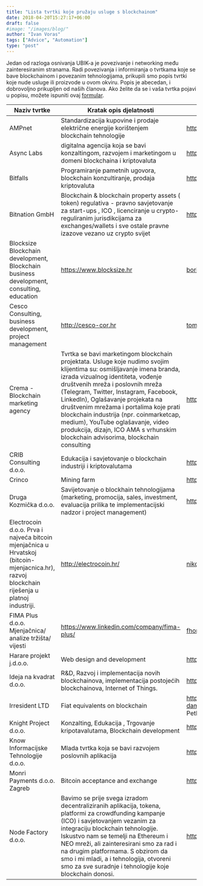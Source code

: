 ```yaml
---
title: "Lista tvrtki koje pružaju usluge s blockchainom"
date: 2018-04-20T15:27:17+06:00
draft: false
#image: "/images/blog/"
author: "Ivan Voras"
tags: ["Advice", "Automation"]
type: "post"
---
```


Jedan od razloga osnivanja UBIK-a je povezivanje i networking među zainteresiranim stranama. Radi povezivanja i informiranja o tvrtkama koje se bave blockchainom i povezanim tehnologijama, prikupili smo popis tvrtki koje nude usluge ili proizvode u ovom okviru. Popis je abecedan, i dobrovoljno prikupljen od naših članova. Ako želite da se i vaša tvrtka pojavi u popisu, možete ispuniti ovaj [formular](https://docs.google.com/forms/d/e/1FAIpQLSeTK1YIZuK_HhqOZ4LjiZFU9To1zJItvnACyRs2UnzGxkk7FA/viewform).


| Naziv tvrtke | Kratak opis djelatnosti | web | Kontakt |
| -------- | -------- | -------- | -------- |
| AMPnet    | Standardizacija kupovine i prodaje električne energije korištenjem blockchain tehnologije   | http://ampnet.io    |mislav@ampnet.io     |
| Async Labs   | digitalna agencija koja se bavi konzaltingom, razvojem i marketingom u domeni blockchaina i kriptovaluta   | https://www.asynclabs.co   |luka.klancir@asynclabs.co    |
| Bitfalls	| Programiranje pametnih ugovora, blockchain konzultiranje, prodaja kriptovaluta	| https://bitfalls.com	| contact@bitfalls.com	| Bruno Škvorc		|																			
| Bitnation GmbH |	Blockchain & blockchain property assets ( token) regulativa - pravno savjetovanje za start-ups , ICO , licenciranje u crypto-reguliranim jurisdikcijama za exchanges/wallets i sve ostale pravne izazove vezano uz crypto svijet |	https://tse.bitnation.co |	sonja@bitnation.co	| Sonja Prstec mag.iur.
| Blocksize	Blockchain development, Blockchain business development, consulting, education | 	https://www.blocksize.hr |	boris@blocksize.hr	| Boris Agatić																					
| Cesco	Consulting, business development, project management |	http://cesco-cor.hr	 | tomica.cesar@cesco-cor.hr | Tomica Cesar																					
| Crema - Blockchain marketing agency | Tvrtka se bavi marketingom blockchain projektata. Usluge koje nudimo svojim klijentima su: osmišljavanje imena branda, izrada vizualnog identiteta, vođenje društvenih mreža i poslovnih mreža (Telegram, Twitter, Instagram, Facebook, LinkedIn), Oglašavanje projekata na društvenim mrežama i portalima koje prati blockchain industrija (npr. coinmarketcap, medium), YouTube oglašavanje, video produkcija, dizajn, ICO AMA s vrhunskim blockchain advisorima, blockchain consulting |	https://crema.agency  |	dragan@crema.agency	| Dragan Šajatović																					
| CRIB Consulting d.o.o. |	Edukacija i savjetovanje o blockchain industriji i kriptovalutama	| https://crib.consulting/	| nikica.tomasic@gmail.com | Nikica Tomašić																					
| Crinco |	Mining farm	| http://www.cromining.com	| info@cromining.com	| Lovro Petrač																					
| Druga Kozmička d.o.o.	| Savijetovanje o blockhain tehnologijama (marketing, promocija, sales, investment, evaluacija prilika te implementacijski nadzor i project management) 	| http://2kozmicka.com 	| luka@2kozmicka.com	| Luka Sučić																					
| Electrocoin d.o.o.	Prva i najveća bitcoin mjenjačnica u Hrvatskoj (bitcoin-mjenjacnica.hr), razvoj blockchain riješenja u platnoj industriji.	| http://electrocoin.hr/	| nikola.skoric@electrocoin.hr | Nikola Škorić																					
| FIMA Plus d.o.o.	Mjenjačnica/ analize tržišta/ vijesti 	| https://www.linkedin.com/company/fima-plus/ | fhorvat@fima.com |	Filip Horvat																					
| Harare projekt j.d.o.o.	| Web design and development	| http://harare-projekt.hr/	| mihael@harare-projekt.hr |	Mihael Fugaj																					
| Ideja na kvadrat d.o.o.	| R&D, Razvoj i implementacija novih blockchainova, implementacija postojećih blockchainova, Internet of Things.	| http://www.idejanakvadrat.hr/	| info@idejanakvadrat.hr	| Ivan Voras																					
| Irresident LTD	| Fiat equivalents on blockchain	| http://www.irresident.io	damir@irresident.io	Damir Petković																					
| Knight Project d.o.o.	| Konzalting, Edukacija , Trgovanje kripotavalutama, Blockchain development | https://knight-project.hr/	| info@knight-project.hr	| Bojan Agatić																					
| Know Informacijske Tehnologije d.o.o. | Mlada tvrtka koja se bavi razvojem poslovnih aplikacija	| https://www.knowit.hr/	| info@knowit.tech	| Krešo Papec																					
| Monri Payments d.o.o. Zagreb	| Bitcoin acceptance and exchange 	| http://monri.com/	| damir@monri.com	| Damir Čaušević																					
| Node Factory d.o.o.	| Bavimo se prije svega izradom decentraliziranih aplikacija, tokena, platformi za crowdfunding kampanje (ICO) i savjetovanjem vezanim za integraciju blockchain tehnologije. Iskustvo nam se temelji na Ethereum i NEO mreži, ali zainteresirani smo za rad i na drugim platformama. S obzirom da smo i mi mladi, a i tehnologija, otvoreni smo za sve suradnje i tehnologije koje blockchain donosi.	| https://www.nodefactory.io	| info@nodefactory.io	
